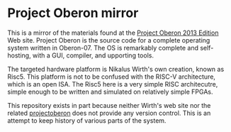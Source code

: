 # Project Oberon mirror

This is a mirror of the materials found at the [Project Oberon 2013
Edition](http://people.inf.ethz.ch/wirth/ProjectOberon/index.html) Web site.
Project Oberon is the source code for a complete operating system written in
Oberon-07. The OS is remarkably complete and self-hosting, with a GUI, compiler,
and upporting tools.

The targeted hardware platform is Nikalus Wirth's own creation, known as Risc5.
This platform is not to be confused with the RISC-V architecture, which is
an open ISA. The Risc5 here is a very simple RISC architecutre, simple enough
to be written and simulated on relatively simple FPGAs.

This repository exists in part because neither Wirth's web site nor the
related [projectoberon](http://projectoberon.com) does not provide any version
control. This is an attempt to keep history of various parts of the system.
